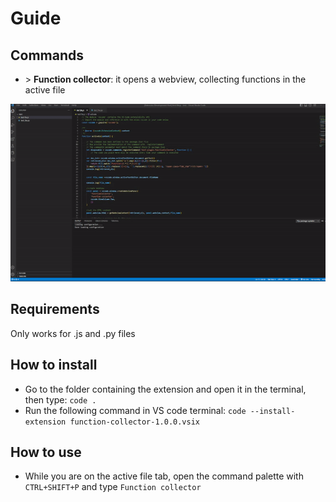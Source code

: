# Guide

## Commands

- \> **Function collector**: it opens a webview, collecting functions in the active file

![](https://github.com/FrancescoDiCursi/Function-collector-VS-plugin/blob/main/media/gifs/vs%20function%20collector.gif)
  
## Requirements

Only works for .js and .py files

## How to install
- Go to the folder containing the extension and open it in the terminal, then type:  ```code .```
- Run the following command in VS code terminal: ```code --install-extension function-collector-1.0.0.vsix```

## How to use
- While you are on the active file tab, open the command palette with ```CTRL+SHIFT+P``` and type ```Function collector```





